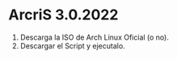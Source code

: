 
# ArcriS 3.0.2022

1. Descarga la ISO de Arch Linux Oficial (o no).
2. Descargar el Script y ejecutalo.




